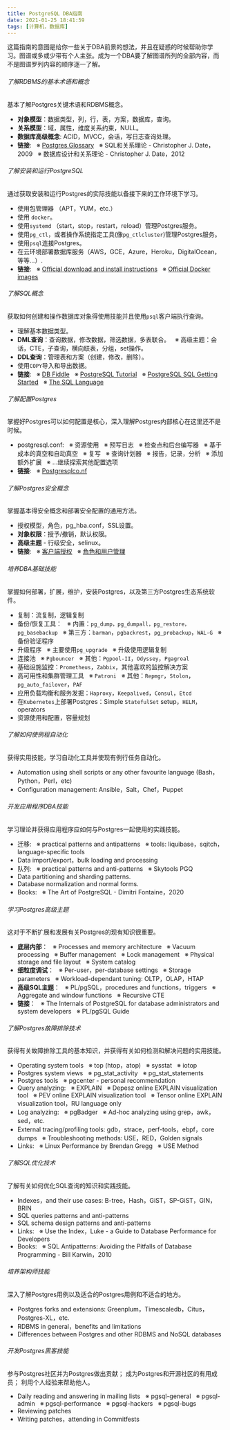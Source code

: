 ```yaml
---
title: PostgreSQL DBA指南
date: 2021-01-25 18:41:59
tags: [计算机，数据库]
---
```


这篇指南的意图是给你一些关于DBA前景的想法，并且在疑惑的时候帮助你学习。图谱或多或少带有个人主张。成为一个DBA要了解图谱所列的全部内容，而不是图谱罗列内容的顺序逐一了解。

###### 了解RDBMS的基本术语和概念
基本了解Postgres关键术语和RDBMS概念。

- **对象模型**：数据类型，列，行，表，方案，数据库，查询。
- **关系模型**：域，属性，维度关系约束，NULL。
- **数据库高级概念**: ACID，MVCC，会话，写日志查询处理。
- **链接**: 
&nbsp;&nbsp;※  [Postgres Glossary](https://www.postgresql.org/docs/13/glossary.html)
&nbsp;&nbsp;※  SQL和关系理论 - Christopher J. Date，2009
&nbsp;&nbsp;※  数据库设计和关系理论 - Christopher J. Date，2012

###### 了解安装和运行PostgreSQL
通过获取安装和运行Postgres的实际技能以备接下来的工作环境下学习。
- 使用包管理器 （APT，YUM，etc.）
- 使用 `docker`。
- 使用`systemd` （start，stop，restart，reload）管理Postgres服务。
- 使用`pg_ctl`，或者操作系统指定工具(像`pg_ctlcluster`)管理Postgres服务。
- 使用`psql`连接Postgres。
- 在云环境部署数据库服务（AWS，GCE，Azure，Heroku，DigitalOcean，等等...）.
- **链接**:
&nbsp;&nbsp;※ [Official download and install instructions](https://www.postgresql.org/download/)
&nbsp;&nbsp;※ [Official Docker images](https://hub.docker.com/_/postgres)

###### 了解SQL概念
获取如何创建和操作数据库对象得使用技能并且使用`psql`客户端执行查询。

- 理解基本数据类型。
- **DML查询**：查询数据，修改数据，筛选数据，多表联合。
&nbsp;&nbsp;※ 高级主题：会话，CTE，子查询，横向联表，分组，set操作。
- **DDL查询**：管理表和方案（创建，修改，删除）。
- 使用`COPY`导入和导出数据。
- **链接**:
&nbsp;&nbsp;※ [DB Fiddle](https://www.db-fiddle.com/)
&nbsp;&nbsp;※ [PostgreSQL Tutorial](https://www.postgresqltutorial.com/)
&nbsp;&nbsp;※ [PostgreSQL SQL Getting Started](https://www.postgresql.org/docs/current/tutorial-sql.html)
&nbsp;&nbsp;※ [The SQL Language](https://www.postgresql.org/docs/current/sql.html)

###### 了解配置Postgres
掌握好Postgres可以如何配置是核心，深入理解Postgres内部核心在这里还不是时候。

- postgresql.conf:
&nbsp;&nbsp;※ 资源使用
&nbsp;&nbsp;※ 预写日志
&nbsp;&nbsp;※ 检查点和后台编写器
&nbsp;&nbsp;※ 基于成本的真空和自动真空
&nbsp;&nbsp;※ 复写
&nbsp;&nbsp;※ 查询计划器
&nbsp;&nbsp;※ 报告，记录，分析
&nbsp;&nbsp;※ 添加额外扩展
&nbsp;&nbsp;※ ...继续探索其他配置选项
- **链接**:
&nbsp;&nbsp;※ [Postgresqlco.nf](http://postgresqlco.nf/)

###### 了解Postgres安全概念
掌握基本得安全概念和部署安全配置的通用方法。

- 授权模型，角色，pg_hba.conf，SSL设置。
- **对象权限**：授予/撤销，默认权限。
- **高级主题** - 行级安全，selinux。
- **链接**:
&nbsp;&nbsp;※ [客户端授权](https://www.postgresql.org/docs/current/client-authentication.html)
&nbsp;&nbsp;※ [角色和用户管理](https://www.postgresql.org/docs/current/user-manag.html)

###### 培养DBA基础技能
掌握如何部署，扩展，维护，安装Postgres，以及第三方Postgres生态系统软件。

- 复制：流复制，逻辑复制
- 备份/恢复工具：
&nbsp;&nbsp;※ 内置：`pg_dump，pg_dumpall，pg_restore，pg_basebackup`
&nbsp;&nbsp;※ 第三方：`barman`，`pgbackrest`，`pg_probackup`，`WAL-G`
&nbsp;&nbsp;※ 备份验证程序
- 升级程序
&nbsp;&nbsp;※ 主要使用`pg_upgrade`
&nbsp;&nbsp;※ 升级使用逻辑复制
- 连接池
&nbsp;&nbsp;※ `Pgbouncer`
&nbsp;&nbsp;※ 其他：`Pgpool-II`，`Odyssey`，`Pgagroal`
- 基础设施监控：`Prometheus`，`Zabbix`，其他喜欢的监控解决方案
- 高可用性和集群管理工具
&nbsp;&nbsp;※ `Patroni`
&nbsp;&nbsp;※ 其他：`Repmgr`，`Stolon`，`pg_auto_failover`，`PAF`
- 应用负载均衡和服务发掘：`Haproxy`，`Keepalived`，`Consul`，`Etcd`
- 在`Kubernetes`上部署Postgres：Simple `StatefulSet` setup，`HELM`，operators
- 资源使用和配置，容量规划
###### 了解如何使例程自动化
获得实用技能，学习自动化工具并使现有例行任务自动化。

- Automation using shell scripts or any other favourite language (Bash，Python，Perl，etc)
- Configuration management: Ansible，Salt，Chef，Puppet

###### 开发应用程序DBA技能
学习理论并获得应用程序应如何与Postgres一起使用的实践技能。

- 迁移:
&nbsp;&nbsp;※ practical patterns and antipatterns
&nbsp;&nbsp;※ tools: liquibase，sqitch，language-specific tools
- Data import/export，bulk loading and processing
- 队列:
&nbsp;&nbsp;※ practical patterns and anti-patterns
&nbsp;&nbsp;※ Skytools PGQ
- Data partitioning and sharding patterns.
- Database normalization and normal forms.
- Books:
&nbsp;&nbsp;※ The Art of PostgreSQL - Dimitri Fontaine，2020

###### 学习Postgres高级主题
这对于不断扩展和发展有关Postgres的现有知识很重要。

- **底层内部**：
&nbsp;&nbsp;※ Processes and memory architecture
&nbsp;&nbsp;※ Vacuum processing
&nbsp;&nbsp;※ Buffer management
&nbsp;&nbsp;※ Lock management
&nbsp;&nbsp;※ Physical storage and file layout
&nbsp;&nbsp;※ System catalog
- **细粒度调试**：
&nbsp;&nbsp;※ Per-user，per-database settings
&nbsp;&nbsp;※ Storage parameters
&nbsp;&nbsp;※ Workload-dependant tuning: OLTP，OLAP，HTAP
- **高级SQL主题**：
&nbsp;&nbsp;※ PL/pgSQL，procedures and functions，triggers
&nbsp;&nbsp;※ Aggregate and window functions
&nbsp;&nbsp;※ Recursive CTE
- **链接**：
&nbsp;&nbsp;※ The Internals of PostgreSQL for database administrators and system developers
&nbsp;&nbsp;※ PL/pgSQL Guide
###### 了解Postgres故障排除技术
获得有关故障排除工具的基本知识，并获得有关如何检测和解决问题的实用技能。

- Operating system tools
&nbsp;&nbsp;※ top (htop，atop)
&nbsp;&nbsp;※ sysstat
&nbsp;&nbsp;※ iotop
- Postgres system views
&nbsp;&nbsp;※ pg_stat_activity
&nbsp;&nbsp;※ pg_stat_statements
- Postgres tools
&nbsp;&nbsp;※ pgcenter - personal recommendation
- Query analyzing:
&nbsp;&nbsp;※ EXPLAIN
&nbsp;&nbsp;※ Depesz online EXPLAIN visualization tool
&nbsp;&nbsp;※ PEV online EXPLAIN visualization tool
&nbsp;&nbsp;※ Tensor online EXPLAIN visualization tool，RU language only
- Log analyzing:
&nbsp;&nbsp;※ pgBadger
&nbsp;&nbsp;※ Ad-hoc analyzing using grep，awk，sed，etc.
- External tracing/profiling tools: gdb，strace，perf-tools，ebpf，core dumps
&nbsp;&nbsp;※ Troubleshooting methods: USE，RED，Golden signals
- Links:
&nbsp;&nbsp;※ Linux Performance by Brendan Gregg
&nbsp;&nbsp;※ USE Method

###### 了解SQL优化技术
了解有关如何优化SQL查询的知识和实践技能。
- Indexes，and their use cases: B-tree，Hash，GiST，SP-GiST，GIN，BRIN
- SQL queries patterns and anti-patterns
- SQL schema design patterns and anti-patterns
- Links:
&nbsp;&nbsp;※ Use the Index，Luke - a Guide to Database Performance for Developers
- Books:
&nbsp;&nbsp;※ SQL Antipatterns: Avoiding the Pitfalls of Database Programming - Bill Karwin，2010

###### 培养架构师技能
深入了解Postgres用例以及适合的Postgres用例和不适合的地方。

- Postgres forks and extensions: Greenplum，Timescaledb，Citus，Postgres-XL，etc.
- RDBMS in general，benefits and limitations
- Differences between Postgres and other RDBMS and NoSQL databases

###### 开发Postgres黑客技能
参与Postgres社区并为Postgres做出贡献； 成为Postgres和开源社区的有用成员； 利用个人经验来帮助他人。

- Daily reading and answering in mailing lists
&nbsp;&nbsp;※ pgsql-general
&nbsp;&nbsp;※ pgsql-admin
&nbsp;&nbsp;※ pgsql-performance
&nbsp;&nbsp;※ pgsql-hackers
&nbsp;&nbsp;※ pgsql-bugs
- Reviewing patches
- Writing patches，attending in Commitfests